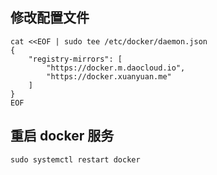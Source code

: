 
## 修改配置文件

```
cat <<EOF | sudo tee /etc/docker/daemon.json
{
    "registry-mirrors": [
        "https://docker.m.daocloud.io",
        "https://docker.xuanyuan.me"
    ]
}
EOF
```

## 重启 docker 服务

```
sudo systemctl restart docker
```